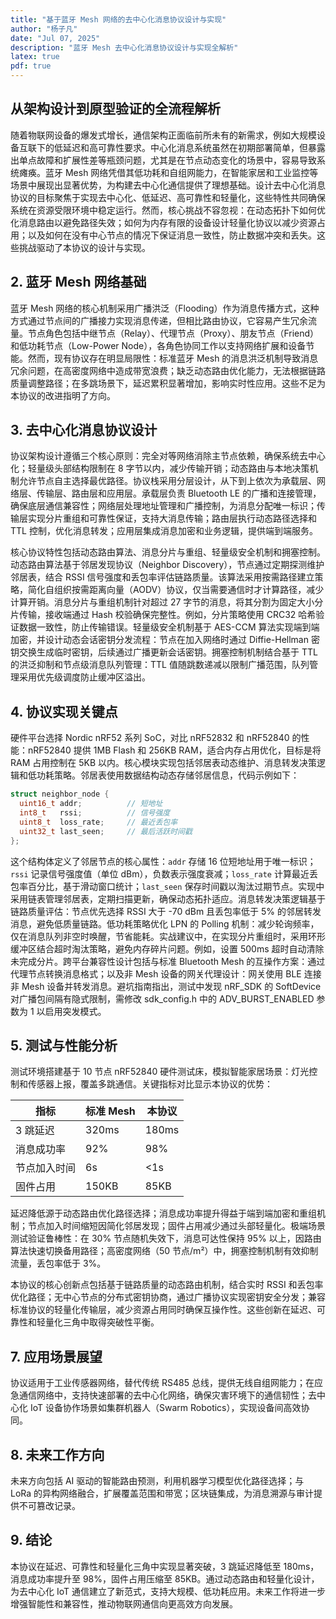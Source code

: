 ```yaml
---
title: "基于蓝牙 Mesh 网络的去中心化消息协议设计与实现"
author: "杨子凡"
date: "Jul 07, 2025"
description: "蓝牙 Mesh 去中心化消息协议设计与实现全解析"
latex: true
pdf: true
---
```

## 从架构设计到原型验证的全流程解析  

随着物联网设备的爆发式增长，通信架构正面临前所未有的新需求，例如大规模设备互联下的低延迟和高可靠性要求。中心化消息系统虽然在初期部署简单，但暴露出单点故障和扩展性差等瓶颈问题，尤其是在节点动态变化的场景中，容易导致系统瘫痪。蓝牙 Mesh 网络凭借其低功耗和自组网能力，在智能家居和工业监控等场景中展现出显著优势，为构建去中心化通信提供了理想基础。设计去中心化消息协议的目标聚焦于实现去中心化、低延迟、高可靠性和轻量化，这些特性共同确保系统在资源受限环境中稳定运行。然而，核心挑战不容忽视：在动态拓扑下如何优化消息路由以避免路径失效；如何为内存有限的设备设计轻量化协议以减少资源占用；以及如何在没有中心节点的情况下保证消息一致性，防止数据冲突和丢失。这些挑战驱动了本协议的设计与实现。  

## 2. 蓝牙 Mesh 网络基础  
蓝牙 Mesh 网络的核心机制采用广播洪泛（Flooding）作为消息传播方式，这种方式通过节点间的广播接力实现消息传递，但相比路由协议，它容易产生冗余流量。节点角色包括中继节点（Relay）、代理节点（Proxy）、朋友节点（Friend）和低功耗节点（Low-Power Node），各角色协同工作以支持网络扩展和设备节能。然而，现有协议存在明显局限性：标准蓝牙 Mesh 的消息洪泛机制导致消息冗余问题，在高密度网络中造成带宽浪费；缺乏动态路由优化能力，无法根据链路质量调整路径；在多跳场景下，延迟累积显著增加，影响实时性应用。这些不足为本协议的改进指明了方向。  

## 3. 去中心化消息协议设计  
协议架构设计遵循三个核心原则：完全对等网络消除主节点依赖，确保系统去中心化；轻量级头部结构限制在 8 字节以内，减少传输开销；动态路由与本地决策机制允许节点自主选择最优路径。协议栈采用分层设计，从下到上依次为承载层、网络层、传输层、路由层和应用层。承载层负责 Bluetooth LE 的广播和连接管理，确保底层通信兼容性；网络层处理地址管理和广播控制，为消息分配唯一标识；传输层实现分片重组和可靠性保证，支持大消息传输；路由层执行动态路径选择和 TTL 控制，优化消息转发；应用层集成消息加密和业务逻辑，提供端到端服务。  

核心协议特性包括动态路由算法、消息分片与重组、轻量级安全机制和拥塞控制。动态路由算法基于邻居发现协议（Neighbor Discovery），节点通过定期探测维护邻居表，结合 RSSI 信号强度和丢包率评估链路质量。该算法采用按需路径建立策略，简化自组织按需距离向量（AODV）协议，仅当需要通信时才计算路径，减少计算开销。消息分片与重组机制针对超过 27 字节的消息，将其分割为固定大小分片传输，接收端通过 Hash 校验确保完整性。例如，分片策略使用 CRC32 哈希验证数据一致性，防止传输错误。轻量级安全机制基于 AES-CCM 算法实现端到端加密，并设计动态会话密钥分发流程：节点在加入网络时通过 Diffie-Hellman 密钥交换生成临时密钥，后续通过广播更新会话密钥。拥塞控制机制结合基于 TTL 的洪泛抑制和节点级消息队列管理：TTL 值随跳数递减以限制广播范围，队列管理采用优先级调度防止缓冲区溢出。  

## 4. 协议实现关键点  
硬件平台选择 Nordic nRF52 系列 SoC，对比 nRF52832 和 nRF52840 的性能：nRF52840 提供 1MB Flash 和 256KB RAM，适合内存占用优化，目标是将 RAM 占用控制在 5KB 以内。核心模块实现包括邻居表动态维护、消息转发决策逻辑和低功耗策略。邻居表使用数据结构动态存储邻居信息，代码示例如下：  

```c
struct neighbor_node {
  uint16_t addr;          // 短地址
  int8_t   rssi;          // 信号强度
  uint8_t  loss_rate;     // 最近丢包率
  uint32_t last_seen;     // 最后活跃时间戳
};
```  
这个结构体定义了邻居节点的核心属性：`addr` 存储 16 位短地址用于唯一标识；`rssi` 记录信号强度值（单位 dBm），负数表示强度衰减；`loss_rate` 计算最近丢包率百分比，基于滑动窗口统计；`last_seen` 保存时间戳以淘汰过期节点。实现中采用链表管理邻居表，定期扫描更新，确保动态拓扑适应。消息转发决策逻辑基于链路质量评估：节点优先选择 RSSI 大于 -70 dBm 且丢包率低于 5% 的邻居转发消息，避免低质量链路。低功耗策略优化 LPN 的 Polling 机制：减少轮询频率，仅在消息队列非空时唤醒，节省能耗。实战建议中，在实现分片重组时，采用环形缓冲区结合超时淘汰策略，避免内存碎片问题。例如，设置 500ms 超时自动清除未完成分片。跨平台兼容性设计包括与标准 Bluetooth Mesh 的互操作方案：通过代理节点转换消息格式；以及非 Mesh 设备的网关代理设计：网关使用 BLE 连接非 Mesh 设备并转发消息。避坑指南指出，测试中发现 nRF_SDK 的 SoftDevice 对广播包间隔有隐式限制，需修改 sdk_config.h 中的 ADV_BURST_ENABLED 参数为 1 以启用突发模式。  

## 5. 测试与性能分析  
测试环境搭建基于 10 节点 nRF52840 硬件测试床，模拟智能家居场景：灯光控制和传感器上报，覆盖多跳通信。关键指标对比显示本协议的优势：  

| 指标         | 标准 Mesh | 本协议 |
|--------------|-----------|--------|
| 3 跳延迟     | 320ms     | 180ms  |
| 消息成功率   | 92%       | 98%    |
| 节点加入时间 | 6s        | <1s    |
| 固件占用     | 150KB     | 85KB   |

延迟降低源于动态路由优化路径选择；消息成功率提升得益于端到端加密和重组机制；节点加入时间缩短因简化邻居发现；固件占用减少通过头部轻量化。极端场景测试验证鲁棒性：在 30% 节点随机失效下，消息可达性保持 95% 以上，因路由算法快速切换备用路径；高密度网络（50 节点/m²）中，拥塞控制机制有效抑制流量，丢包率低于 3%。  

本协议的核心创新点包括基于链路质量的动态路由机制，结合实时 RSSI 和丢包率优化路径；无中心节点的分布式密钥协商，通过广播协议实现密钥安全分发；兼容标准协议的轻量化传输层，减少资源占用同时确保互操作性。这些创新在延迟、可靠性和轻量化三角中取得突破性平衡。  

## 7. 应用场景展望  
协议适用于工业传感器网络，替代传统 RS485 总线，提供无线自组网能力；在应急通信网络中，支持快速部署的去中心化网络，确保灾害环境下的通信韧性；去中心化 IoT 设备协作场景如集群机器人（Swarm Robotics），实现设备间高效协同。  

## 8. 未来工作方向  
未来方向包括 AI 驱动的智能路由预测，利用机器学习模型优化路径选择；与 LoRa 的异构网络融合，扩展覆盖范围和带宽；区块链集成，为消息溯源与审计提供不可篡改记录。  

## 9. 结论  
本协议在延迟、可靠性和轻量化三角中实现显著突破，3 跳延迟降低至 180ms，消息成功率提升至 98%，固件占用压缩至 85KB。通过动态路由和轻量化设计，为去中心化 IoT 通信建立了新范式，支持大规模、低功耗应用。未来工作将进一步增强智能性和兼容性，推动物联网通信向更高效方向发展。

